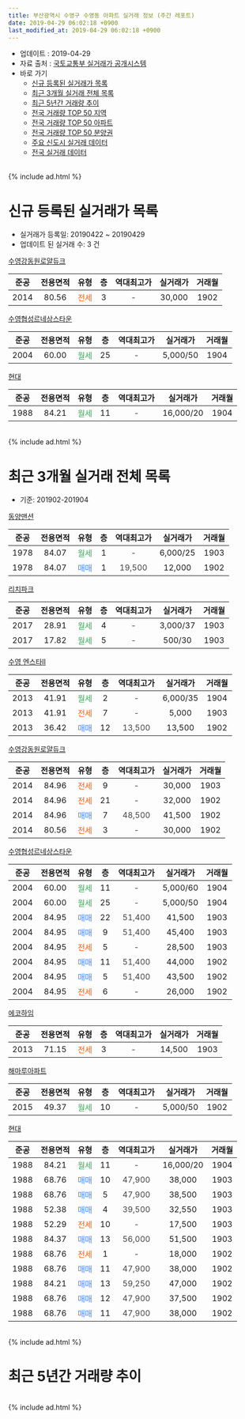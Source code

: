 ```yaml
---
title: 부산광역시 수영구 수영동 아파트 실거래 정보 (주간 레포트)
date: 2019-04-29 06:02:18 +0900
last_modified_at: 2019-04-29 06:02:18 +0900
---
```


* 업데이트 : 2019-04-29
* 자료 출처 : [국토교통부 실거래가 공개시스템](http://rt.molit.go.kr)
* 바로 가기
    * [신규 등록된 실거래가 목록](#신규-등록된-실거래가-목록)
    * [최근 3개월 실거래 전체 목록](#최근-3개월-실거래-전체-목록)
    * [최근 5년간 거래량 추이](#최근-5년간-거래량-추이)
    * [전국 거래량 TOP 50 지역](https://inasie.github.io/apt-trade-info/최근-3개월-전국에서-가장-거래가-많이-발생한-지역)
    * [전국 거래량 TOP 50 아파트](https://inasie.github.io/apt-trade-info/최근-3개월-전국에서-가장-거래가-많이-발생한-아파트)
    * [전국 거래량 TOP 50 분양권](https://inasie.github.io/apt-trade-info/최근-3개월-전국에서-가장-거래가-많이-발생한-분양권)
    * [주요 신도시 실거래 데이터](https://inasie.github.io/apt-trade-info/주요-신도시)
    * [전국 실거래 데이터](https://inasie.github.io/apt-trade-info/전국)
<br>
{% include ad.html %}
<br>

# 신규 등록된 실거래가 목록
* 실거래가 등록일: 20190422 ~ 20190429
* 업데이트 된 실거래 수: 3 건


[수영강동원로얄듀크](https://search.naver.com/search.naver?query=%EB%B6%80%EC%82%B0%EA%B4%91%EC%97%AD%EC%8B%9C+%EC%88%98%EC%98%81%EA%B5%AC+%EC%88%98%EC%98%81%EB%8F%99+%EC%88%98%EC%98%81%EA%B0%95%EB%8F%99%EC%9B%90%EB%A1%9C%EC%96%84%EB%93%80%ED%81%AC)

|준공|전용면적|유형|층|역대최고가|실거래가|거래월|
|:---:|:---:|:---:|:---:|:---:|:---:|:---:|
|2014|80.56|<span style="color:#ff5a00">전세</span>|3|<span style="color:#444444">-</span>|30,000|1902|

[수영협성르네상스타운](https://search.naver.com/search.naver?query=%EB%B6%80%EC%82%B0%EA%B4%91%EC%97%AD%EC%8B%9C+%EC%88%98%EC%98%81%EA%B5%AC+%EC%88%98%EC%98%81%EB%8F%99+%EC%88%98%EC%98%81%ED%98%91%EC%84%B1%EB%A5%B4%EB%84%A4%EC%83%81%EC%8A%A4%ED%83%80%EC%9A%B4)

|준공|전용면적|유형|층|역대최고가|실거래가|거래월|
|:---:|:---:|:---:|:---:|:---:|:---:|:---:|
|2004|60.00|<span style="color:#34a853">월세</span>|25|<span style="color:#444444">-</span>|5,000/50|1904|

[현대](https://search.naver.com/search.naver?query=%EB%B6%80%EC%82%B0%EA%B4%91%EC%97%AD%EC%8B%9C+%EC%88%98%EC%98%81%EA%B5%AC+%EC%88%98%EC%98%81%EB%8F%99+%ED%98%84%EB%8C%80)

|준공|전용면적|유형|층|역대최고가|실거래가|거래월|
|:---:|:---:|:---:|:---:|:---:|:---:|:---:|
|1988|84.21|<span style="color:#34a853">월세</span>|11|<span style="color:#444444">-</span>|16,000/20|1904|


<br>
{% include ad.html %}
<br>

# 최근 3개월 실거래 전체 목록
* 기준: 201902-201904


[동양맨션](https://search.naver.com/search.naver?query=%EB%B6%80%EC%82%B0%EA%B4%91%EC%97%AD%EC%8B%9C+%EC%88%98%EC%98%81%EA%B5%AC+%EC%88%98%EC%98%81%EB%8F%99+%EB%8F%99%EC%96%91%EB%A7%A8%EC%85%98)

|준공|전용면적|유형|층|역대최고가|실거래가|거래월|
|:---:|:---:|:---:|:---:|:---:|:---:|:---:|
|1978|84.07|<span style="color:#34a853">월세</span>|1|<span style="color:#444444">-</span>|6,000/25|1903|
|1978|84.07|<span style="color:#4285f3">매매</span>|1|<span style="color:#444444">19,500</span>|12,000|1902|

[리치파크](https://search.naver.com/search.naver?query=%EB%B6%80%EC%82%B0%EA%B4%91%EC%97%AD%EC%8B%9C+%EC%88%98%EC%98%81%EA%B5%AC+%EC%88%98%EC%98%81%EB%8F%99+%EB%A6%AC%EC%B9%98%ED%8C%8C%ED%81%AC)

|준공|전용면적|유형|층|역대최고가|실거래가|거래월|
|:---:|:---:|:---:|:---:|:---:|:---:|:---:|
|2017|28.91|<span style="color:#34a853">월세</span>|4|<span style="color:#444444">-</span>|3,000/37|1903|
|2017|17.82|<span style="color:#34a853">월세</span>|5|<span style="color:#444444">-</span>|500/30|1903|

[수영 엔스타Ⅱ](https://search.naver.com/search.naver?query=%EB%B6%80%EC%82%B0%EA%B4%91%EC%97%AD%EC%8B%9C+%EC%88%98%EC%98%81%EA%B5%AC+%EC%88%98%EC%98%81%EB%8F%99+%EC%88%98%EC%98%81+%EC%97%94%EC%8A%A4%ED%83%80%E2%85%A1)

|준공|전용면적|유형|층|역대최고가|실거래가|거래월|
|:---:|:---:|:---:|:---:|:---:|:---:|:---:|
|2013|41.91|<span style="color:#34a853">월세</span>|2|<span style="color:#444444">-</span>|6,000/35|1904|
|2013|41.91|<span style="color:#ff5a00">전세</span>|7|<span style="color:#444444">-</span>|5,000|1903|
|2013|36.42|<span style="color:#4285f3">매매</span>|12|<span style="color:#444444">13,500</span>|13,500|1902|

[수영강동원로얄듀크](https://search.naver.com/search.naver?query=%EB%B6%80%EC%82%B0%EA%B4%91%EC%97%AD%EC%8B%9C+%EC%88%98%EC%98%81%EA%B5%AC+%EC%88%98%EC%98%81%EB%8F%99+%EC%88%98%EC%98%81%EA%B0%95%EB%8F%99%EC%9B%90%EB%A1%9C%EC%96%84%EB%93%80%ED%81%AC)

|준공|전용면적|유형|층|역대최고가|실거래가|거래월|
|:---:|:---:|:---:|:---:|:---:|:---:|:---:|
|2014|84.96|<span style="color:#ff5a00">전세</span>|9|<span style="color:#444444">-</span>|30,000|1903|
|2014|84.96|<span style="color:#ff5a00">전세</span>|21|<span style="color:#444444">-</span>|32,000|1902|
|2014|84.96|<span style="color:#4285f3">매매</span>|7|<span style="color:#444444">48,500</span>|41,500|1902|
|2014|80.56|<span style="color:#ff5a00">전세</span>|3|<span style="color:#444444">-</span>|30,000|1902|

[수영협성르네상스타운](https://search.naver.com/search.naver?query=%EB%B6%80%EC%82%B0%EA%B4%91%EC%97%AD%EC%8B%9C+%EC%88%98%EC%98%81%EA%B5%AC+%EC%88%98%EC%98%81%EB%8F%99+%EC%88%98%EC%98%81%ED%98%91%EC%84%B1%EB%A5%B4%EB%84%A4%EC%83%81%EC%8A%A4%ED%83%80%EC%9A%B4)

|준공|전용면적|유형|층|역대최고가|실거래가|거래월|
|:---:|:---:|:---:|:---:|:---:|:---:|:---:|
|2004|60.00|<span style="color:#34a853">월세</span>|11|<span style="color:#444444">-</span>|5,000/60|1904|
|2004|60.00|<span style="color:#34a853">월세</span>|25|<span style="color:#444444">-</span>|5,000/50|1904|
|2004|84.95|<span style="color:#4285f3">매매</span>|22|<span style="color:#444444">51,400</span>|41,500|1903|
|2004|84.95|<span style="color:#4285f3">매매</span>|9|<span style="color:#444444">51,400</span>|45,400|1903|
|2004|84.95|<span style="color:#ff5a00">전세</span>|5|<span style="color:#444444">-</span>|28,500|1903|
|2004|84.95|<span style="color:#4285f3">매매</span>|11|<span style="color:#444444">51,400</span>|44,000|1902|
|2004|84.95|<span style="color:#4285f3">매매</span>|5|<span style="color:#444444">51,400</span>|43,500|1902|
|2004|84.95|<span style="color:#ff5a00">전세</span>|6|<span style="color:#444444">-</span>|26,000|1902|

[에코하임](https://search.naver.com/search.naver?query=%EB%B6%80%EC%82%B0%EA%B4%91%EC%97%AD%EC%8B%9C+%EC%88%98%EC%98%81%EA%B5%AC+%EC%88%98%EC%98%81%EB%8F%99+%EC%97%90%EC%BD%94%ED%95%98%EC%9E%84)

|준공|전용면적|유형|층|역대최고가|실거래가|거래월|
|:---:|:---:|:---:|:---:|:---:|:---:|:---:|
|2013|71.15|<span style="color:#ff5a00">전세</span>|3|<span style="color:#444444">-</span>|14,500|1903|

[해마루아파트](https://search.naver.com/search.naver?query=%EB%B6%80%EC%82%B0%EA%B4%91%EC%97%AD%EC%8B%9C+%EC%88%98%EC%98%81%EA%B5%AC+%EC%88%98%EC%98%81%EB%8F%99+%ED%95%B4%EB%A7%88%EB%A3%A8%EC%95%84%ED%8C%8C%ED%8A%B8)

|준공|전용면적|유형|층|역대최고가|실거래가|거래월|
|:---:|:---:|:---:|:---:|:---:|:---:|:---:|
|2015|49.37|<span style="color:#34a853">월세</span>|10|<span style="color:#444444">-</span>|5,000/50|1902|

[현대](https://search.naver.com/search.naver?query=%EB%B6%80%EC%82%B0%EA%B4%91%EC%97%AD%EC%8B%9C+%EC%88%98%EC%98%81%EA%B5%AC+%EC%88%98%EC%98%81%EB%8F%99+%ED%98%84%EB%8C%80)

|준공|전용면적|유형|층|역대최고가|실거래가|거래월|
|:---:|:---:|:---:|:---:|:---:|:---:|:---:|
|1988|84.21|<span style="color:#34a853">월세</span>|11|<span style="color:#444444">-</span>|16,000/20|1904|
|1988|68.76|<span style="color:#4285f3">매매</span>|10|<span style="color:#444444">47,900</span>|38,000|1903|
|1988|68.76|<span style="color:#4285f3">매매</span>|5|<span style="color:#444444">47,900</span>|38,500|1903|
|1988|52.38|<span style="color:#4285f3">매매</span>|4|<span style="color:#444444">39,500</span>|32,550|1903|
|1988|52.29|<span style="color:#ff5a00">전세</span>|10|<span style="color:#444444">-</span>|17,500|1903|
|1988|84.37|<span style="color:#4285f3">매매</span>|13|<span style="color:#444444">56,000</span>|51,500|1903|
|1988|68.76|<span style="color:#ff5a00">전세</span>|1|<span style="color:#444444">-</span>|18,000|1902|
|1988|68.76|<span style="color:#4285f3">매매</span>|11|<span style="color:#444444">47,900</span>|38,000|1902|
|1988|84.21|<span style="color:#4285f3">매매</span>|13|<span style="color:#444444">59,250</span>|47,000|1902|
|1988|68.76|<span style="color:#4285f3">매매</span>|12|<span style="color:#444444">47,900</span>|37,500|1902|
|1988|68.76|<span style="color:#4285f3">매매</span>|11|<span style="color:#444444">47,900</span>|38,000|1902|


<br>
{% include ad.html %}
<br>

# 최근 5년간 거래량 추이


<div style="width:100%;">
    <canvas id="deal_progress" height="200"></canvas>
</div>

<script>
new Chart(document.getElementById("deal_progress"), {
    type: 'line',
    data: {
        labels: ['201404','201405','201406','201407','201408','201409','201410','201411','201412','201501','201502','201503','201504','201505','201506','201507','201508','201509','201510','201511','201512','201601','201602','201603','201604','201605','201606','201607','201608','201609','201610','201611','201612','201701','201702','201703','201704','201705','201706','201707','201708','201709','201710','201711','201712','201801','201802','201803','201804','201805','201806','201807','201808','201809','201810','201811','201812','201901','201902','201903','201904'],
        datasets: [{
            label: '매매',
            pointRadius: 1,
            data: [10, 13, 12, 10, 18, 19, 9, 9, 6, 12, 9, 15, 19, 7, 14, 8, 4, 10, 11, 14, 9, 8, 10, 15, 8, 4, 15, 17, 4, 14, 10, 14, 5, 2, 10, 22, 14, 11, 21, 8, 5, 5, 5, 7, 4, 3, 2, 7, 4, 3, 2, 1, 0, 5, 3, 5, 6, 2, 9, 6, 0],
            borderColor: "rgba(255, 201, 14, 1)",
            backgroundColor: "rgba(255, 201, 14, 0.5)",
            fill: false,
            lineTension: 0
        },{
            label: '전월세',
            pointRadius: 1,
            data: [14, 10, 9, 15, 15, 20, 18, 18, 19, 15, 14, 16, 18, 12, 13, 19, 18, 13, 20, 18, 20, 10, 16, 26, 22, 14, 17, 14, 18, 21, 22, 16, 13, 13, 15, 15, 20, 10, 18, 14, 14, 13, 16, 12, 8, 15, 13, 19, 21, 14, 11, 6, 11, 12, 7, 8, 3, 8, 5, 8, 4],
            borderColor: "rgba(0, 141, 185, 1)",
            backgroundColor: "rgba(0, 141, 185, 0.5)",
            fill: false,
            lineTension: 0
        }
        ]
    },
    options: {
        responsive: true,
        title: {
            display: false
        },
        tooltips: {
            mode: 'index',
            intersect: false
        },
        hover: {
            mode: 'nearest',
            intersect: true
        },
        scales: {
            xAxes: [{
                display: true,
                scaleLabel: {
                    display: true,
                    labelString: '년/월'
                }
            }],
            yAxes: [{
                display: true,
                ticks: {
                    suggestedMin: 0,
                },
                scaleLabel: {
                    display: true,
                    labelString: '실거래 수'
                }
            }]
        }
    }
});

</script>


<br>
{% include ad.html %}
<br>

